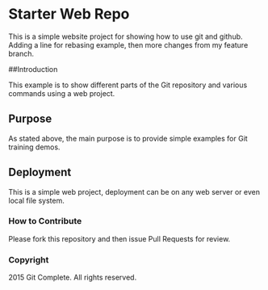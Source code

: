 # Starter Web Repo

This is a simple website project for showing how to use git and github.  Adding a line for rebasing example, then more changes from my feature branch.

##Introduction

This example is to show different parts of the Git repository and various commands using a web project.

## Purpose

As stated above, the main purpose is to provide simple examples for Git training demos.

## Deployment

This is a simple web project, deployment can be on any web server or even local file system.


### How to Contribute

Please fork this repository and then issue Pull Requests for review.

### Copyright

2015 Git Complete. All rights reserved.